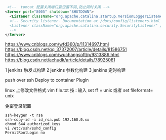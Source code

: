 
```xml
 <!--  tomcat 配置关闭端口要设置不同,防止同时关闭 -->
<Server port="8005" shutdown="SHUTDOWN">
  <Listener className="org.apache.catalina.startup.VersionLoggerListener" />
  <!-- Security listener. Documentation at /docs/config/listeners.html
  <Listener className="org.apache.catalina.security.SecurityListener" />
  -->
</Server>

```

https://www.cnblogs.com/wfd360/p/11314697.html
https://blog.csdn.net/qq_37372007/article/details/81586751
https://www.cnblogs.com/wuchangsoft/p/9313889.html
https://blog.csdn.net/achudk/article/details/78925081

1 jenkins 触发式构建
2 jenkins 参数化构建
3 jenkins 定时构建

push over ssh 
Deploy to container Plugin

linux 上修改文件格式
vim file.txt 
按 :
输入 set ff = unix 或者 set fileformat= unix 

免密登录配置
```
ssh-keygen -t rsa
ssh-copy-id -i id_rsa.pub 192.168.0.xx
chmod 644 authorized_keys
vi /etc/ssh/sshd_config
PermitRootLogin no

```

